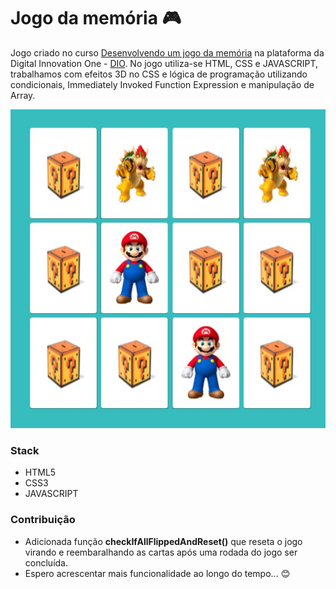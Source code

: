 # Jogo da memória :video_game:

Jogo criado no curso [Desenvolvendo um jogo da memória](https://web.digitalinnovation.one/lab/desenvolvendo-um-jogo-da-memoria/learning/a1da3822-47bc-45ba-80b6-5bed33492380) na plataforma da Digital Innovation One - [DIO](https://digitalinnovation.one/). 
No jogo utiliza-se HTML, CSS e JAVASCRIPT, trabalhamos com efeitos 3D no CSS e lógica de programação utilizando condicionais, Immediately Invoked Function Expression e manipulação de Array.

![Jogo Imagem](https://github.com/thauany-alves/memory-game/blob/master/img/game.jpg?raw=true)

### Stack
- HTML5
- CSS3
- JAVASCRIPT

### Contribuição

- Adicionada função **checkIfAllFlippedAndReset()** que reseta o jogo virando e reembaralhando as cartas após uma rodada do jogo ser concluída.
- Espero acrescentar mais funcionalidade ao longo do tempo... :blush:
